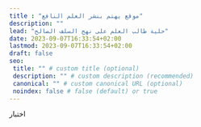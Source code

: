 ```yaml
---
title : "موقع يهتم بنشر العلم النافع"
description: ""
lead: "حلية طالب العلم على نهج السلف الصالح"
date: 2023-09-07T16:33:54+02:00
lastmod: 2023-09-07T16:33:54+02:00
draft: false
seo:
 title: "" # custom title (optional)
 description: "" # custom description (recommended)
 canonical: "" # custom canonical URL (optional)
 noindex: false # false (default) or true
---
```


اختبار 
<!--stackedit_data:
eyJoaXN0b3J5IjpbLTE3ODkzMDM3NTNdfQ==
-->